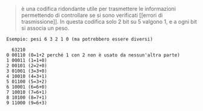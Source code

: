 >è una codifica ridondante utile per trasmettere le informazioni permettendo di controllare se si sono verificati [[errori di trasmissione]]. In questa codifica solo 2 bit su 5 valgono 1, e a ogni bit si associa un peso.

```
Esempio: pesi 6 3 2 1 0 (ma potrebbero essere diversi) 

  63210
0 00110 (0=1+2 perché 1 con 2 non è usato da nessun'altra parte)
1 00011 (1=1+0)
2 00101 (2=2+0)
3 01001 (3=3+0)
4 10010 (4=3+1)
5 01100 (5=3+2)
6 10001 (6=6+0)
7 10010 (7=6+1)
8 10100 (8=7+1)
9 11000 (9=6+3)
```

